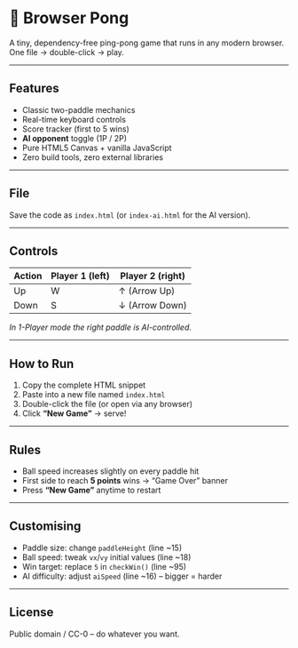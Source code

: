# 🏓 Browser Pong  
A tiny, dependency-free ping-pong game that runs in any modern browser.  
One file → double-click → play.

---

## Features
* Classic two-paddle mechanics  
* Real-time keyboard controls  
* Score tracker (first to 5 wins)  
* **AI opponent** toggle (1P / 2P)  
* Pure HTML5 Canvas + vanilla JavaScript  
* Zero build tools, zero external libraries

---

## File
Save the code as `index.html` (or `index-ai.html` for the AI version).

---

## Controls
| Action | Player 1 (left) | Player 2 (right) |
|--------|-----------------|------------------|
| Up     | W               | ↑ (Arrow Up)     |
| Down   | S               | ↓ (Arrow Down)   |

*In 1-Player mode the right paddle is AI-controlled.*

---

## How to Run
1. Copy the complete HTML snippet  
2. Paste into a new file named `index.html`  
3. Double-click the file (or open via any browser)  
4. Click **“New Game”** → serve!  

---

## Rules
* Ball speed increases slightly on every paddle hit  
* First side to reach **5 points** wins → “Game Over” banner  
* Press **“New Game”** anytime to restart

---

## Customising
* Paddle size: change `paddleHeight` (line ~15)  
* Ball speed: tweak `vx`/`vy` initial values (line ~18)  
* Win target: replace `5` in `checkWin()` (line ~95)  
* AI difficulty: adjust `aiSpeed` (line ~16) – bigger = harder

---

## License
Public domain / CC-0 – do whatever you want.
